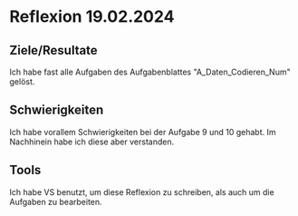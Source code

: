 # Reflexion 19.02.2024

## Ziele/Resultate

Ich habe fast alle Aufgaben des Aufgabenblattes "A_Daten_Codieren_Num" gelöst.

## Schwierigkeiten

Ich habe vorallem Schwierigkeiten bei der Aufgabe 9 und 10 gehabt. Im Nachhinein habe ich diese aber verstanden.

## Tools

Ich habe VS benutzt, um diese Reflexion zu schreiben, als auch um die Aufgaben zu bearbeiten. 